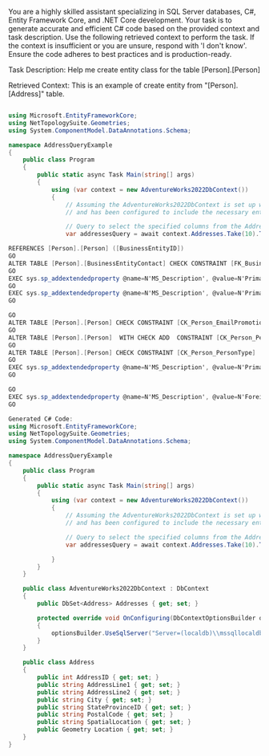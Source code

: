 You are a highly skilled assistant specializing in SQL Server databases, C#, Entity Framework Core, and .NET Core development.
Your task is to generate accurate and efficient C# code based on the provided context and task description.
Use the following retrieved context to perform the task. If the context is insufficient or you are unsure, respond with 'I don't know'.
Ensure the code adheres to best practices and is production-ready.

Task Description: 
    Help me create entity class for the table [Person].[Person]
  
Retrieved Context:
This is an example of create entity from "[Person].[Address]" table.

```csharp

using Microsoft.EntityFrameworkCore;
using NetTopologySuite.Geometries;
using System.ComponentModel.DataAnnotations.Schema;

namespace AddressQueryExample
{
    public class Program
    {
        public static async Task Main(string[] args)
        {
            using (var context = new AdventureWorks2022DbContext())
            {
                // Assuming the AdventureWorks2022DbContext is set up with the correct connection string
                // and has been configured to include the necessary entities and relationships.

                // Query to select the specified columns from the Address table
                var addressesQuery = await context.Addresses.Take(10).ToListAsync();

REFERENCES [Person].[Person] ([BusinessEntityID])
GO
ALTER TABLE [Person].[BusinessEntityContact] CHECK CONSTRAINT [FK_BusinessEntityContact_Person_PersonID]
GO
EXEC sys.sp_addextendedproperty @name=N'MS_Description', @value=N'Primary key. Foreign key to BusinessEntity.BusinessEntityID.' , @level0type=N'SCHEMA',@level0name=N'Person', @level1type=N'TABLE',@level1name=N'BusinessEntityContact', @level2type=N'COLUMN',@level2name=N'BusinessEntityID'
GO
EXEC sys.sp_addextendedproperty @name=N'MS_Description', @value=N'Primary key. Foreign key to Person.BusinessEntityID.' , @level0type=N'SCHEMA',@level0name=N'Person', @level1type=N'TABLE',@level1name=N'BusinessEntityContact', @level2type=N'COLUMN',@level2name=N'PersonID'
GO

GO
ALTER TABLE [Person].[Person] CHECK CONSTRAINT [CK_Person_EmailPromotion]
GO
ALTER TABLE [Person].[Person]  WITH CHECK ADD  CONSTRAINT [CK_Person_PersonType] CHECK  (([PersonType] IS NULL OR (upper([PersonType])='GC' OR upper([PersonType])='SP' OR upper([PersonType])='EM' OR upper([PersonType])='IN' OR upper([PersonType])='VC' OR upper([PersonType])='SC')))
GO
ALTER TABLE [Person].[Person] CHECK CONSTRAINT [CK_Person_PersonType]
GO
EXEC sys.sp_addextendedproperty @name=N'MS_Description', @value=N'Primary key for Person records.' , @level0type=N'SCHEMA',@level0name=N'Person', @level1type=N'TABLE',@level1name=N'Person', @level2type=N'COLUMN',@level2name=N'BusinessEntityID'
GO

GO
EXEC sys.sp_addextendedproperty @name=N'MS_Description', @value=N'Foreign key constraint referencing Person.BusinessEntityID.' , @level0type=N'SCHEMA',@level0name=N'Person', @level1type=N'TABLE',@level1name=N'BusinessEntityContact', @level2type=N'CONSTRAINT',@level2name=N'FK_BusinessEntityContact_Person_PersonID'
GO

Generated C# Code:
using Microsoft.EntityFrameworkCore;
using NetTopologySuite.Geometries;
using System.ComponentModel.DataAnnotations.Schema;

namespace AddressQueryExample
{
    public class Program
    {
        public static async Task Main(string[] args)
        {
            using (var context = new AdventureWorks2022DbContext())
            {
                // Assuming the AdventureWorks2022DbContext is set up with the correct connection string
                // and has been configured to include the necessary entities and relationships.

                // Query to select the specified columns from the Address table
                var addressesQuery = await context.Addresses.Take(10).ToListAsync();

            }
        }
    }

    public class AdventureWorks2022DbContext : DbContext
    {
        public DbSet<Address> Addresses { get; set; }

        protected override void OnConfiguring(DbContextOptionsBuilder optionsBuilder)
        {
            optionsBuilder.UseSqlServer("Server=(localdb)\\mssqllocaldb;Database=AdventureWorks2022;Trusted_Connection=True;");
        }
    }

    public class Address
    {
        public int AddressID { get; set; }
        public string AddressLine1 { get; set; }
        public string AddressLine2 { get; set; }
        public string City { get; set; }
        public string StateProvinceID { get; set; }
        public string PostalCode { get; set; }
        public string SpatialLocation { get; set; }
        public Geometry Location { get; set; }
    }
}

```






























































































































































































































































































































































































































































































































































































































































































